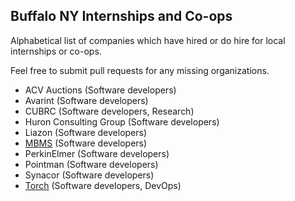 ## Buffalo NY Internships and Co-ops

Alphabetical list of companies which have hired or do hire for local internships or co-ops.

Feel free to submit pull requests for any missing organizations.

 - ACV Auctions (Software developers)
 - Avarint (Software developers)
 - CUBRC (Software developers, Research)
 - Huron Consulting Group (Software developers)
 - Liazon (Software developers)
 - [MBMS](http://mbms.com/employment.html) (Software developers)
 - PerkinElmer (Software developers)
 - Pointman (Software developers)
 - Synacor (Software developers)
 - [Torch](https://torch.io/careers/engineering) (Software developers, DevOps)

